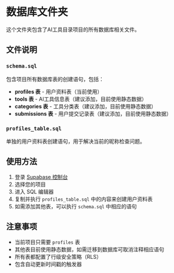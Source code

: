 # 数据库文件夹

这个文件夹包含了AI工具目录项目的所有数据库相关文件。

## 文件说明

### `schema.sql`
包含项目所有数据库表的创建语句，包括：
- **profiles 表** - 用户资料表（当前使用）
- **tools 表** - AI工具信息表（建议添加，目前使用静态数据）
- **categories 表** - 工具分类表（建议添加，目前使用静态数据）
- **submissions 表** - 用户提交记录表（建议添加，目前使用静态数据）

### `profiles_table.sql`
单独的用户资料表创建语句，用于解决当前的昵称检查问题。

## 使用方法

1. 登录 [Supabase 控制台](https://supabase.com/dashboard)
2. 选择您的项目
3. 进入 SQL 编辑器
4. 复制并执行 `profiles_table.sql` 中的内容来创建用户资料表
5. 如需添加其他表，可以执行 `schema.sql` 中相应的语句

## 注意事项

- 当前项目只需要 `profiles` 表
- 其他表目前使用静态数据，如需迁移到数据库可取消注释相应语句
- 所有表都配置了行级安全策略（RLS）
- 包含自动更新时间戳的触发器